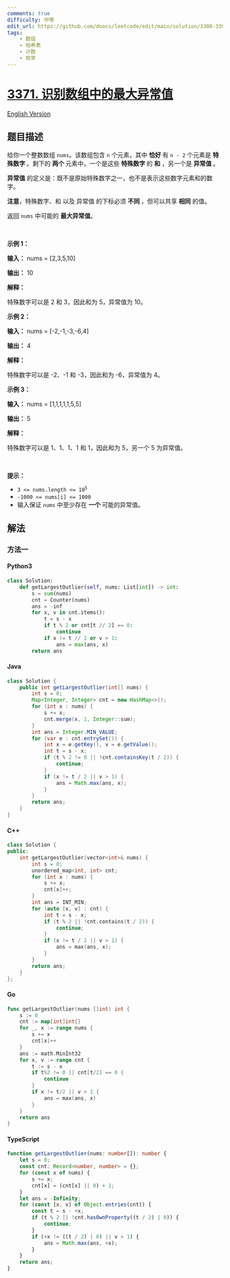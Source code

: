 ```yaml
---
comments: true
difficulty: 中等
edit_url: https://github.com/doocs/leetcode/edit/main/solution/3300-3399/3371.Identify%20the%20Largest%20Outlier%20in%20an%20Array/README.md
tags:
    - 数组
    - 哈希表
    - 计数
    - 枚举
---
```


<!-- problem:start -->

# [3371. 识别数组中的最大异常值](https://leetcode.cn/problems/identify-the-largest-outlier-in-an-array)

[English Version](/solution/3300-3399/3371.Identify%20the%20Largest%20Outlier%20in%20an%20Array/README_EN.md)

## 题目描述

<!-- description:start -->

<p>给你一个整数数组 <code>nums</code>。该数组包含 <code>n</code> 个元素，其中&nbsp;<strong>恰好&nbsp;</strong>有 <code>n - 2</code> 个元素是&nbsp;<strong>特殊数字&nbsp;</strong>。剩下的&nbsp;<strong>两个&nbsp;</strong>元素中，一个是这些&nbsp;<strong>特殊数字&nbsp;</strong>的 <strong>和</strong> ，另一个是&nbsp;<strong>异常值&nbsp;</strong>。</p>

<p><strong>异常值</strong> 的定义是：既不是原始特殊数字之一，也不是表示这些数字元素和的数字。</p>

<p><strong>注意</strong>，特殊数字、和 以及 异常值 的下标必须&nbsp;<strong>不同&nbsp;</strong>，但可以共享&nbsp;<strong>相同</strong> 的值。</p>

<p>返回 <code>nums</code> 中可能的&nbsp;<strong>最大</strong><strong>异常值</strong>。</p>

<p>&nbsp;</p>

<p><strong class="example">示例 1：</strong></p>

<div class="example-block">
<p><strong>输入：</strong> <span class="example-io">nums = [2,3,5,10]</span></p>

<p><strong>输出：</strong> <span class="example-io">10</span></p>

<p><strong>解释：</strong></p>

<p>特殊数字可以是 2 和 3，因此和为 5，异常值为 10。</p>
</div>

<p><strong class="example">示例 2：</strong></p>

<div class="example-block">
<p><strong>输入：</strong> <span class="example-io">nums = [-2,-1,-3,-6,4]</span></p>

<p><strong>输出：</strong> <span class="example-io">4</span></p>

<p><strong>解释：</strong></p>

<p>特殊数字可以是 -2、-1 和 -3，因此和为 -6，异常值为 4。</p>
</div>

<p><strong class="example">示例 3：</strong></p>

<div class="example-block">
<p><strong>输入：</strong> <span class="example-io">nums = [1,1,1,1,1,5,5]</span></p>

<p><strong>输出：</strong> <span class="example-io">5</span></p>

<p><strong>解释：</strong></p>

<p>特殊数字可以是 1、1、1、1 和 1，因此和为 5，另一个 5 为异常值。</p>
</div>

<p>&nbsp;</p>

<p><strong>提示：</strong></p>

<ul>
	<li><code>3 &lt;= nums.length &lt;= 10<sup>5</sup></code></li>
	<li><code>-1000 &lt;= nums[i] &lt;= 1000</code></li>
	<li>输入保证 <code>nums</code> 中至少存在&nbsp;<strong>一个&nbsp;</strong>可能的异常值。</li>
</ul>

<!-- description:end -->

## 解法

<!-- solution:start -->

### 方法一

<!-- tabs:start -->

#### Python3

```python
class Solution:
    def getLargestOutlier(self, nums: List[int]) -> int:
        s = sum(nums)
        cnt = Counter(nums)
        ans = -inf
        for x, v in cnt.items():
            t = s - x
            if t % 2 or cnt[t // 2] == 0:
                continue
            if x != t // 2 or v > 1:
                ans = max(ans, x)
        return ans
```

#### Java

```java
class Solution {
    public int getLargestOutlier(int[] nums) {
        int s = 0;
        Map<Integer, Integer> cnt = new HashMap<>();
        for (int x : nums) {
            s += x;
            cnt.merge(x, 1, Integer::sum);
        }
        int ans = Integer.MIN_VALUE;
        for (var e : cnt.entrySet()) {
            int x = e.getKey(), v = e.getValue();
            int t = s - x;
            if (t % 2 != 0 || !cnt.containsKey(t / 2)) {
                continue;
            }
            if (x != t / 2 || v > 1) {
                ans = Math.max(ans, x);
            }
        }
        return ans;
    }
}
```

#### C++

```cpp
class Solution {
public:
    int getLargestOutlier(vector<int>& nums) {
        int s = 0;
        unordered_map<int, int> cnt;
        for (int x : nums) {
            s += x;
            cnt[x]++;
        }
        int ans = INT_MIN;
        for (auto [x, v] : cnt) {
            int t = s - x;
            if (t % 2 || !cnt.contains(t / 2)) {
                continue;
            }
            if (x != t / 2 || v > 1) {
                ans = max(ans, x);
            }
        }
        return ans;
    }
};
```

#### Go

```go
func getLargestOutlier(nums []int) int {
	s := 0
	cnt := map[int]int{}
	for _, x := range nums {
		s += x
		cnt[x]++
	}
	ans := math.MinInt32
	for x, v := range cnt {
		t := s - x
		if t%2 != 0 || cnt[t/2] == 0 {
			continue
		}
		if x != t/2 || v > 1 {
			ans = max(ans, x)
		}
	}
	return ans
}
```

#### TypeScript

```ts
function getLargestOutlier(nums: number[]): number {
    let s = 0;
    const cnt: Record<number, number> = {};
    for (const x of nums) {
        s += x;
        cnt[x] = (cnt[x] || 0) + 1;
    }
    let ans = -Infinity;
    for (const [x, v] of Object.entries(cnt)) {
        const t = s - +x;
        if (t % 2 || !cnt.hasOwnProperty((t / 2) | 0)) {
            continue;
        }
        if (+x != ((t / 2) | 0) || v > 1) {
            ans = Math.max(ans, +x);
        }
    }
    return ans;
}
```

<!-- tabs:end -->

<!-- solution:end -->

<!-- problem:end -->
